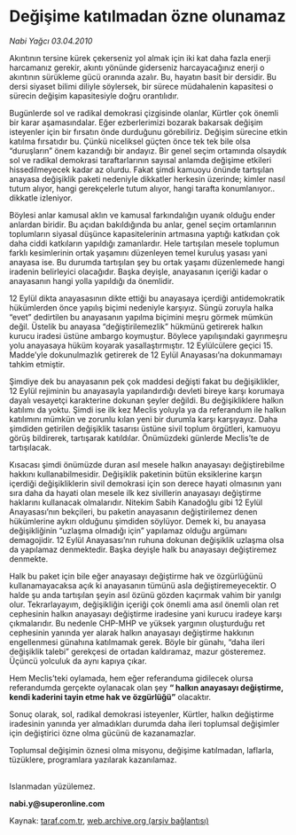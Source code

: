 # Değişime katılmadan özne olunamaz

*Nabi Yağcı 03.04.2010*

<div class="yazi"><p>Akıntının tersine kürek çekerseniz yol almak için iki kat daha fazla enerji harcamanız gerekir, akıntı yönünde giderseniz harcayacağınız enerji o akıntının sürükleme gücü oranında azalır. Bu, hayatın basit bir dersidir. Bu dersi siyaset bilimi diliyle söylersek, bir sürece müdahalenin kapasitesi o sürecin değişim kapasitesiyle doğru orantılıdır.</p>
<p>Bugünlerde sol ve radikal demokrasi çizgisinde olanlar, Kürtler çok önemli bir karar aşamasındalar. Eğer ezberlerimizi bozarak bakarsak değişim isteyenler için bir fırsatın önde durduğunu görebiliriz. Değişim sürecine etkin katılma fırsatıdır bu. Çünkü niceliksel güçten önce tek tek bile olsa “duruşların” önem kazandığı bir andayız. Bir genel seçim ortamında olsaydık sol ve radikal demokrasi taraftarlarının sayısal anlamda değişime etkileri hissedilmeyecek kadar az olurdu. Fakat şimdi kamuoyu önünde tartışılan anayasa değişiklik paketi nedeniyle dikkatler herkesin üzerinde; kimler nasıl tutum alıyor, hangi gerekçelerle tutum alıyor, hangi tarafta konumlanıyor.. dikkatle izleniyor.</p>
<p>Böylesi anlar kamusal aklın ve kamusal farkındalığın uyanık olduğu ender anlardan biridir. Bu açıdan bakıldığında bu anlar, genel seçim ortamlarının toplumların siyasal düşünce kapasitelerinin artmasına yaptığı katkıdan çok daha ciddi katkıların yapıldığı zamanlardır. Hele tartışılan mesele toplumun farklı kesimlerinin ortak yaşamını düzenleyen temel kuruluş yasası yani anayasa ise. Bu durumda tartışılan şey bu ortak yaşamı düzenlemede hangi iradenin belirleyici olacağıdır. Başka deyişle, anayasanın içeriği kadar o anayasanın hangi yolla yapıldığı da önemlidir. </p>
<p>12 Eylül dikta anayasasının dikte ettiği bu anayasaya içerdiği antidemokratik hükümlerden önce yapılış biçimi nedeniyle karşıyız. Süngü zoruyla halka “evet” dedirtilen bu anayasanın yapılma biçimini meşru görmek mümkün değil. Üstelik bu anayasa “değiştirilemezlik” hükmünü getirerek halkın kurucu iradesi üstüne ambargo koymuştur. Böylece yapılışındaki gayrımeşru yolu anayasaya hüküm koyarak yasallaştırmıştır. 12 Eylülcülere geçici 15. Madde’yle dokunulmazlık getirerek de 12 Eylül Anayasası’na dokunmamayı tahkim etmiştir.</p>
<p>Şimdiye dek bu anayasanın pek çok maddesi değişti fakat bu değişiklikler, 12 Eylül rejiminin bu anayasayla yapılandırdığı devleti bireye karşı korumaya dayalı vesayetçi karakterine dokunan şeyler değildi. Bu değişikliklere halkın katılımı da yoktu. Şimdi ise ilk kez Meclis yoluyla ya da referandum ile halkın katılımını mümkün ve zorunlu kılan yeni bir durumla karşı karşıyayız. Daha şimdiden getirilen değişiklik tasarısı üstüne sivil toplum örgütleri, kamuoyu görüş bildirerek, tartışarak katıldılar. Önümüzdeki günlerde Meclis’te de tartışılacak. </p>
<p>Kısacası şimdi önümüzde duran asıl mesele halkın anayasayı değiştirebilme hakkını kullanabilmesidir. Değişiklik paketinin bütün eksiklerine karşın içerdiği değişikliklerin sivil demokrasi için son derece hayati olmasının yanı sıra daha da hayati olan mesele ilk kez sivillerin anayasayı değiştirme haklarını kullanacak olmalarıdır. Nitekim Sabih Kanadoğlu gibi 12 Eylül Anayasası’nın bekçileri, bu paketin anayasanın değiştirilemez denen hükümlerine aykırı olduğunu şimdiden söylüyor. Demek ki, bu anayasa değişikliğinin “uzlaşma olmadığı için” yapılamaz olduğu argümanı demagojidir. 12 Eylül Anayasası’nın ruhuna dokunan değişiklik uzlaşma olsa da yapılamaz denmektedir. Başka deyişle halk bu anayasayı değiştiremez denmekte.</p>
<p>Halk bu paket için bile eğer anayasayı değiştirme hak ve özgürlüğünü kullanamayacaksa açık ki anayasanın tümünü asla değiştiremeyecektir. O halde şu anda tartışılan şeyin asıl özünü gözden kaçırmak vahim bir yanılgı olur. Tekrarlayayım, değişikliğin içeriği çok önemli ama asıl önemli olan ret cephesinin halkın anayasayı değiştirme iradesine yani kurucu iradeye karşı çıkmalarıdır. Bu nedenle CHP-MHP ve yüksek yargının oluşturduğu ret cephesinin yanında yer alarak halkın anayasayı değiştirme hakkının engellenmesi günahına katılmamak gerek. Böyle bir günahı, “daha ileri değişiklik talebi” gerekçesi de ortadan kaldıramaz, mazur gösteremez. Üçüncü yolculuk da aynı kapıya çıkar.</p>
<p>Hem Meclis’teki oylamada, hem eğer referanduma gidilecek olursa referandumda gerçekte oylanacak olan şey <b>“ halkın anayasayı değiştirme, kendi kaderini tayin etme hak ve özgürlüğü”</b> olacaktır. </p>
<p>Sonuç olarak, sol, radikal demokrasi isteyenler, Kürtler, halkın değiştirme iradesinin yanında yer almadıkları durumda daha ileri toplumsal değişimler için değiştirici özne olma gücünü de kazanamazlar. </p>
<p>Toplumsal değişimin öznesi olma misyonu, değişime katılmadan, laflarla, tüzüklere, programlara yazılarak kazanılamaz. </p>
<p> <br/>Islanmadan yüzülemez.</p>
<p><b>nabi.y@superonline.com</b></p></div>

Kaynak: [taraf.com.tr](http://www.taraf.com.tr:80/makale/10742.htm), [web.archive.org (arşiv bağlantısı)](http://web.archive.org/web/20100406192818/http://www.taraf.com.tr:80/makale/10742.htm)

